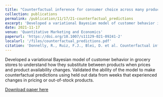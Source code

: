 ```yaml
---
title: "Counterfactual inference for consumer choice across many product categories"
collection: publications
permalink: /publication/11/17/21-counterfactual_predictions
excerpt: 'Developed a variational Bayesian model of customer behavior in grocery stores to understand how they substitute between products when prices and product availability changes. Validated the ability of the model to make counterfactual predictions using held out data from weeks that experienced changes in pricing or out-of-stock products.'
date: 2021-11-17
venue: 'Quantitative Marketing and Economics'
paperurl: 'https://doi.org/10.1007/s11129-021-09241-2'
localurl: '/files/counterfactual_predictions.pdf'
citation: 'Donnelly, R., Ruiz, F.J., Blei, D. et al. Counterfactual inference for consumer choice across many product categories. Quant Mark Econ 19, 369-407 (2021).'
---
```


Developed a variational Bayesian model of customer behavior in grocery stores to understand how they substitute between products when prices and product availability changes. Validated the ability of the model to make counterfactual predictions using held out data from weeks that experienced changes in pricing or out-of-stock products.

[Download paper here](/files/counterfactual_predictions.pdf)
